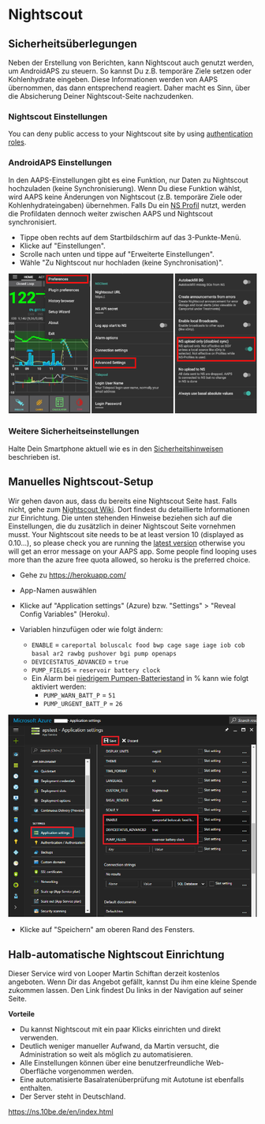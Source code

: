 # Nightscout

## Sicherheitsüberlegungen

Neben der Erstellung von Berichten, kann Nightscout auch genutzt werden, um AndroidAPS zu steuern. So kannst Du z.B. temporäre Ziele setzen oder Kohlenhydrate eingeben. Diese Informationen werden von AAPS übernommen, das dann entsprechend reagiert. Daher macht es Sinn, über die Absicherung Deiner Nightscout-Seite nachzudenken.

### Nightscout Einstellungen

You can deny public access to your Nightscout site by using [authentication roles](https://nightscout.github.io/nightscout/security).

### AndroidAPS Einstellungen

In den AAPS-Einstellungen gibt es eine Funktion, nur Daten zu Nightscout hochzuladen (keine Synchronisierung). Wenn Du diese Funktion wählst, wird AAPS keine Änderungen von Nightscout (z.B. temporäre Ziele oder Kohlenhydrateingaben) übernehmen. Falls Du ein [NS Profil](../Configuration/Config-Builder#nightscout-profil) nutzt, werden die Profildaten dennoch weiter zwischen AAPS und Nightscout synchronisiert.

* Tippe oben rechts auf dem Startbildschirm auf das 3-Punkte-Menü.
* Klicke auf "Einstellungen".
* Scrolle nach unten und tippe auf "Erweiterte Einstellungen".
* Wähle "Zu Nightscout nur hochladen (keine Synchronisation)".

![Nightscout nur Daten hochladen](../images/NSsafety.png)

### Weitere Sicherheitseinstellungen

Halte Dein Smartphone aktuell wie es in den [Sicherheitshinweisen](../Getting-Started/Safety-first.rst) beschrieben ist.

## Manuelles Nightscout-Setup

Wir gehen davon aus, dass du bereits eine Nightscout Seite hast. Falls nicht, gehe zum [Nightscout Wiki](http://nightscout.github.io/nightscout/new_user/). Dort findest du detaillierte Informationen zur Einrichtung. Die unten stehenden Hinweise beziehen sich auf die Einstellungen, die du zusätzlich in deiner Nightscout Seite vornehmen musst. Your Nightscout site needs to be at least version 10 (displayed as 0.10...), so please check you are running the [latest version](https://nightscout.github.io/update/update/#updating-your-site-to-the-latest-version) otherwise you will get an error message on your AAPS app. Some people find looping uses more than the azure free quota allowed, so heroku is the preferred choice.

* Gehe zu https://herokuapp.com/

* App-Namen auswählen

* Klicke auf "Application settings" (Azure) bzw. "Settings" > "Reveal Config Variables" (Heroku).

* Variablen hinzufügen oder wie folgt ändern:
  
  * `ENABLE` = `careportal boluscalc food bwp cage sage iage iob cob basal ar2 rawbg pushover bgi pump openaps`
  * `DEVICESTATUS_ADVANCED` = `true`
  * `PUMP_FIELDS` = `reservoir battery clock`
  * Ein Alarm bei [niedrigem Pumpen-Batteriestand](https://github.com/nightscout/cgm-remote-monitor#pump-pump-monitoring) in % kann wie folgt aktiviert werden: 
    * `PUMP_WARN_BATT_P` = `51`
    * `PUMP_URGENT_BATT_P` = `26` 

![Azure](../images/nightscout1.png)

* Klicke auf "Speichern" am oberen Rand des Fensters.

## Halb-automatische Nightscout Einrichtung

Dieser Service wird von Looper Martin Schiftan derzeit kostenlos angeboten. Wenn Dir das Angebot gefällt, kannst Du ihm eine kleine Spende zukommen lassen. Den Link findest Du links in der Navigation auf seiner Seite.

**Vorteile**

* Du kannst Nightscout mit ein paar Klicks einrichten und direkt verwenden. 
* Deutlich weniger manueller Aufwand, da Martin versucht, die Administration so weit als möglich zu automatisieren.
* Alle Einstellungen können über eine benutzerfreundliche Web-Oberfläche vorgenommen werden. 
* Eine automatisierte Basalratenüberprüfung mit Autotune ist ebenfalls enthalten. 
* Der Server steht in Deutschland.

<https://ns.10be.de/en/index.html>